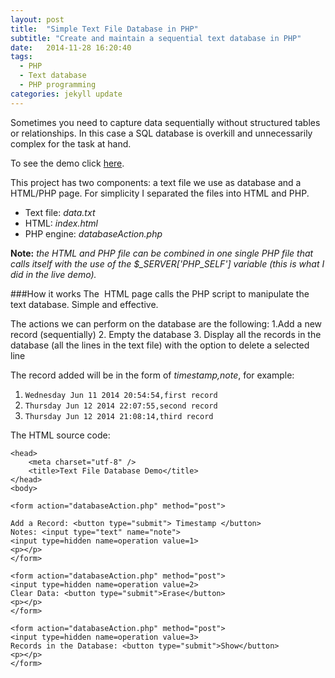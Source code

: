 ```yaml
---
layout: post
title:  "Simple Text File Database in PHP"
subtitle: "Create and maintain a sequential text database in PHP"
date:   2014-11-28 16:20:40
tags:
  - PHP
  - Text database
  - PHP programming
categories: jekyll update
---
```

Sometimes you need to capture data sequentially without structured tables or relationships. In this case a SQL database is overkill and unnecessarily complex for the task at hand.  

To see the demo click [here].

This project has two components: a text file we use as database and a HTML/PHP page.
For simplicity I separated the files into HTML and PHP.

* Text file: *data.txt*
* HTML: *index.html*
* PHP engine: *databaseAction.php*

**Note:** *the HTML and PHP file can be combined in one single PHP file that calls itself with the use of the $_SERVER['PHP_SELF'] variable (this is what I did in the live demo).*

###How it works
The  HTML page calls the PHP script to manipulate the text database. Simple and effective.

The actions we can perform on the database are the following:
1.Add a new record (sequentially)
2. Empty the database
3. Display all the records in the database (all the lines in the text file) with the option to delete a selected line

The record added will be in the form of *timestamp,note*, for example: 

1. `Wednesday Jun 11 2014 20:54:54,first record`
2. `Thursday Jun 12 2014 22:07:55,second record`
3. `Thursday Jun 12 2014 21:08:14,third record`

The HTML source code:

```
<head>
    <meta charset="utf-8" />
    <title>Text File Database Demo</title>
</head>
<body>

<form action="databaseAction.php" method="post">

Add a Record: <button type="submit"> Timestamp </button>
Notes: <input type="text" name="note">
<input type=hidden name=operation value=1>
<p></p>
</form>

<form action="databaseAction.php" method="post">
<input type=hidden name=operation value=2>
Clear Data: <button type="submit">Erase</button>
<p></p>
</form>

<form action="databaseAction.php" method="post">
<input type=hidden name=operation value=3>
Records in the Database: <button type="submit">Show</button>
<p></p>
</form>
```




















[here]: http://www.paini.org/federico/TextDatabase/index.php